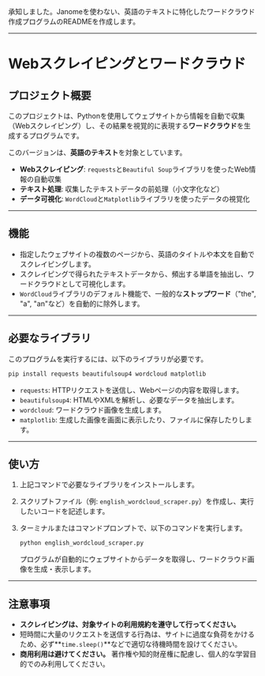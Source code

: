 承知しました。Janomeを使わない、英語のテキストに特化したワードクラウド作成プログラムのREADMEを作成します。

-----

# Webスクレイピングとワードクラウド

## プロジェクト概要

このプロジェクトは、Pythonを使用してウェブサイトから情報を自動で収集（Webスクレイピング）し、その結果を視覚的に表現する**ワードクラウド**を生成するプログラムです。

このバージョンは、**英語のテキスト**を対象としています。


  * **Webスクレイピング**: `requests`と`Beautiful Soup`ライブラリを使ったWeb情報の自動収集
  * **テキスト処理**: 収集したテキストデータの前処理（小文字化など）
  * **データ可視化**: `WordCloud`と`Matplotlib`ライブラリを使ったデータの視覚化

-----

## 機能

  * 指定したウェブサイトの複数のページから、英語のタイトルや本文を自動でスクレイピングします。
  * スクレイピングで得られたテキストデータから、頻出する単語を抽出し、ワードクラウドとして可視化します。
  * `WordCloud`ライブラリのデフォルト機能で、一般的な**ストップワード**（"the", "a", "an"など）を自動的に除外します。

-----

## 必要なライブラリ

このプログラムを実行するには、以下のライブラリが必要です。

```bash
pip install requests beautifulsoup4 wordcloud matplotlib
```

  * `requests`: HTTPリクエストを送信し、Webページの内容を取得します。
  * `beautifulsoup4`: HTMLやXMLを解析し、必要なデータを抽出します。
  * `wordcloud`: ワードクラウド画像を生成します。
  * `matplotlib`: 生成した画像を画面に表示したり、ファイルに保存したりします。

-----

## 使い方

1.  上記コマンドで必要なライブラリをインストールします。

2.  スクリプトファイル（例: `english_wordcloud_scraper.py`）を作成し、実行したいコードを記述します。

3.  ターミナルまたはコマンドプロンプトで、以下のコマンドを実行します。

    ```bash
    python english_wordcloud_scraper.py
    ```

    プログラムが自動的にウェブサイトからデータを取得し、ワードクラウド画像を生成・表示します。

-----

## 注意事項

  * **スクレイピングは、対象サイトの利用規約を遵守して行ってください。**
  * 短時間に大量のリクエストを送信する行為は、サイトに過度な負荷をかけるため、必ず\*\*`time.sleep()`\*\*などで適切な待機時間を設けてください。
  * **商用利用は避けてください。** 著作権や知的財産権に配慮し、個人的な学習目的でのみ利用してください。
